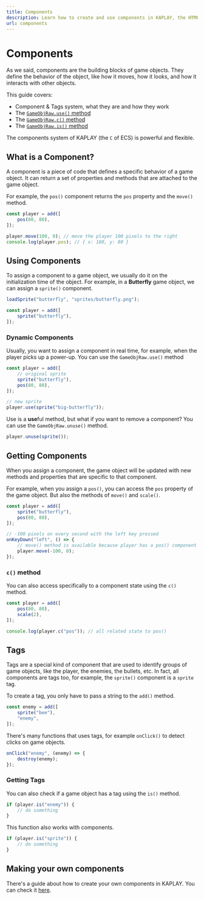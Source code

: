 ```yaml
---
title: Components
description: Learn how to create and use components in KAPLAY, the HTML5 Game Engine for JavaScript and TypeScript.
url: components
---
```


# Components

As we said, components are the building blocks of game objects. They define the
behavior of the object, like how it moves, how it looks, and how it interacts
with other objects.

This guide covers:

- Component & Tags system, what they are and how they work
- The [`GameObjRaw.use()` method](/doc/GameObjRaw/#GameObjRaw-use)
- The [`GameObjRaw.c()` method](/doc/GameObjRaw/#GameObjRaw-c)
- The [`GameObjRaw.is()` method](/doc/GameObjRaw/#GameObjRaw-is)

The components system of KAPLAY (the `C` of ECS) is powerful and flexible.

## What is a Component?

A component is a piece of code that defines a specific behavior of a game
object. It can return a set of properties and methods that are attached to the
game object.

For example, the `pos()` component returns the `pos` property and the `move()`
method.

```js
const player = add([
    pos(80, 80),
]);

player.move(100, 0); // move the player 100 pixels to the right
console.log(player.pos); // { x: 180, y: 80 }
```

## Using Components

To assign a component to a game object, we usually do it on the initialization
time of the object. For example, in a **Butterfly** game object, we can assign a
`sprite()` component.

```js
loadSprite("butterfly", "sprites/butterfly.png");

const player = add([
    sprite("butterfly"),
]);
```

### Dynamic Components

Usually, you want to assign a component in real time, for example, when the
player picks up a power-up. You can use the `GameObjRaw.use()` method

```js
const player = add([
    // original sprite
    sprite("butterfly"),
    pos(80, 80),
]);

// new sprite
player.use(sprite("big-butterfly"));
```

Use is a **use**ful method, but what if you want to remove a component? You can
use the `GameObjRaw.unuse()` method.

```js
player.unuse(sprite());
```

## Getting Components

When you assign a component, the game object will be updated with new methods
and properties that are specific to that component.

For example, when you assign a `pos()`, you can access the `pos` property of the
game object. But also the methods of `move()` and `scale()`.

```js
const player = add([
    sprite("butterfly"),
    pos(80, 80),
]);

// -100 pixels on every second with the left key pressed
onKeyDown("left", () => {
    // move() method is available because player has a pos() component
    player.move(-100, 0);
});
```

### `c()` method

You can also access specifically to a component state using the `c()` method.

```js
const player = add([
    pos(80, 80),
    scale(2),
]);

console.log(player.c("pos")); // all related state to pos()
```

## Tags

Tags are a special kind of component that are used to identify groups of game
objects, like the player, the enemies, the bullets, etc. In fact, all components
are tags too, for example, the `sprite()` component is a `sprite` tag.

To create a tag, you only have to pass a string to the `add()` method.

```js
const enemy = add([
    sprite("bee"),
    "enemy",
]);
```

There's many functions that uses tags, for example `onClick()` to detect clicks
on game objects.

```js
onClick("enemy", (enemy) => {
    destroy(enemy);
});
```

### Getting Tags

You can also check if a game object has a tag using the `is()` method.

```js
if (player.is("enemy")) {
    // do something
}
```

This function also works with components.

```js
if (player.is("sprite")) {
    // do something
}
```

## Making your own components

There's a guide about how to create your own components in KAPLAY. You can check
it [here](/guides/custom_components/).
